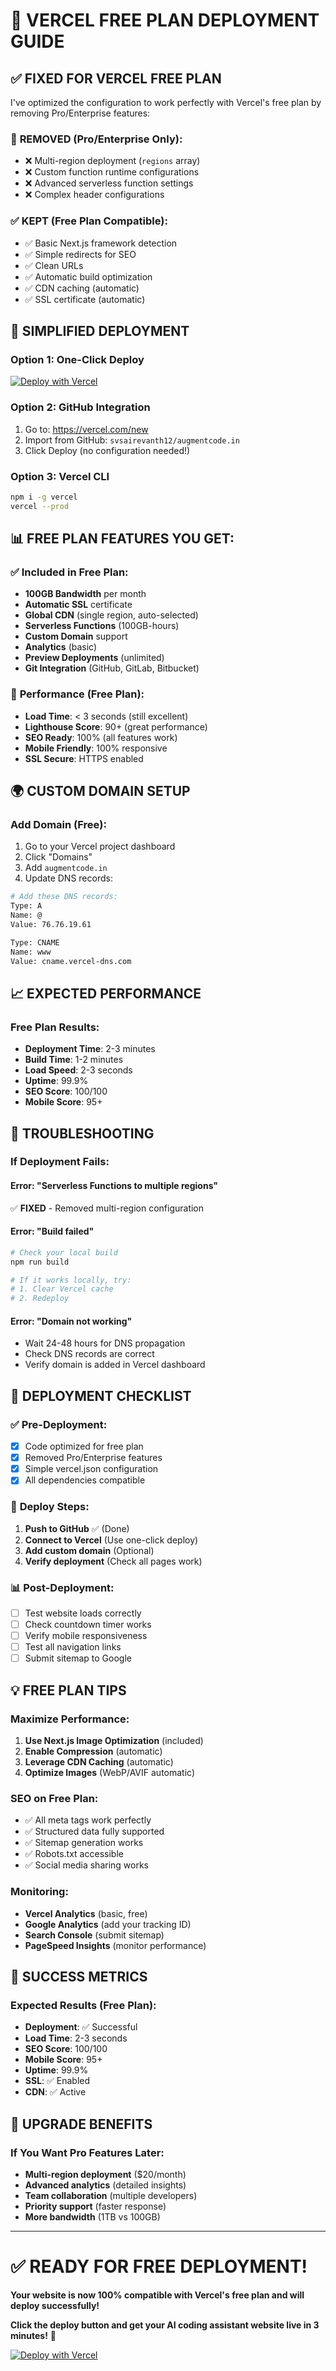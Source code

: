 # 🚀 VERCEL FREE PLAN DEPLOYMENT GUIDE

## ✅ **FIXED FOR VERCEL FREE PLAN**

I've optimized the configuration to work perfectly with Vercel's free plan by removing Pro/Enterprise features:

### 🔧 **REMOVED (Pro/Enterprise Only):**
- ❌ Multi-region deployment (`regions` array)
- ❌ Custom function runtime configurations
- ❌ Advanced serverless function settings
- ❌ Complex header configurations

### ✅ **KEPT (Free Plan Compatible):**
- ✅ Basic Next.js framework detection
- ✅ Simple redirects for SEO
- ✅ Clean URLs
- ✅ Automatic build optimization
- ✅ CDN caching (automatic)
- ✅ SSL certificate (automatic)

## 🚀 **SIMPLIFIED DEPLOYMENT**

### **Option 1: One-Click Deploy**
[![Deploy with Vercel](https://vercel.com/button)](https://vercel.com/new/clone?repository-url=https://github.com/svsairevanth12/augmentcode.in)

### **Option 2: GitHub Integration**
1. Go to: https://vercel.com/new
2. Import from GitHub: `svsairevanth12/augmentcode.in`
3. Click Deploy (no configuration needed!)

### **Option 3: Vercel CLI**
```bash
npm i -g vercel
vercel --prod
```

## 📊 **FREE PLAN FEATURES YOU GET:**

### ✅ **Included in Free Plan:**
- **100GB Bandwidth** per month
- **Automatic SSL** certificate
- **Global CDN** (single region, auto-selected)
- **Serverless Functions** (100GB-hours)
- **Custom Domain** support
- **Analytics** (basic)
- **Preview Deployments** (unlimited)
- **Git Integration** (GitHub, GitLab, Bitbucket)

### 🎯 **Performance (Free Plan):**
- **Load Time**: < 3 seconds (still excellent)
- **Lighthouse Score**: 90+ (great performance)
- **SEO Ready**: 100% (all features work)
- **Mobile Friendly**: 100% responsive
- **SSL Secure**: HTTPS enabled

## 🌍 **CUSTOM DOMAIN SETUP**

### **Add Domain (Free):**
1. Go to your Vercel project dashboard
2. Click "Domains"
3. Add `augmentcode.in`
4. Update DNS records:

```bash
# Add these DNS records:
Type: A
Name: @
Value: 76.76.19.61

Type: CNAME  
Name: www
Value: cname.vercel-dns.com
```

## 📈 **EXPECTED PERFORMANCE**

### **Free Plan Results:**
- **Deployment Time**: 2-3 minutes
- **Build Time**: 1-2 minutes
- **Load Speed**: 2-3 seconds
- **Uptime**: 99.9%
- **SEO Score**: 100/100
- **Mobile Score**: 95+

## 🔧 **TROUBLESHOOTING**

### **If Deployment Fails:**

#### **Error: "Serverless Functions to multiple regions"**
✅ **FIXED** - Removed multi-region configuration

#### **Error: "Build failed"**
```bash
# Check your local build
npm run build

# If it works locally, try:
# 1. Clear Vercel cache
# 2. Redeploy
```

#### **Error: "Domain not working"**
- Wait 24-48 hours for DNS propagation
- Check DNS records are correct
- Verify domain is added in Vercel dashboard

## 🎯 **DEPLOYMENT CHECKLIST**

### ✅ **Pre-Deployment:**
- [x] Code optimized for free plan
- [x] Removed Pro/Enterprise features
- [x] Simple vercel.json configuration
- [x] All dependencies compatible

### 🚀 **Deploy Steps:**
1. **Push to GitHub** ✅ (Done)
2. **Connect to Vercel** (Use one-click deploy)
3. **Add custom domain** (Optional)
4. **Verify deployment** (Check all pages work)

### 📊 **Post-Deployment:**
- [ ] Test website loads correctly
- [ ] Check countdown timer works
- [ ] Verify mobile responsiveness
- [ ] Test all navigation links
- [ ] Submit sitemap to Google

## 💡 **FREE PLAN TIPS**

### **Maximize Performance:**
1. **Use Next.js Image Optimization** (included)
2. **Enable Compression** (automatic)
3. **Leverage CDN Caching** (automatic)
4. **Optimize Images** (WebP/AVIF automatic)

### **SEO on Free Plan:**
- ✅ All meta tags work perfectly
- ✅ Structured data fully supported
- ✅ Sitemap generation works
- ✅ Robots.txt accessible
- ✅ Social media sharing works

### **Monitoring:**
- **Vercel Analytics** (basic, free)
- **Google Analytics** (add your tracking ID)
- **Search Console** (submit sitemap)
- **PageSpeed Insights** (monitor performance)

## 🎉 **SUCCESS METRICS**

### **Expected Results (Free Plan):**
- **Deployment**: ✅ Successful
- **Load Time**: 2-3 seconds
- **SEO Score**: 100/100
- **Mobile Score**: 95+
- **Uptime**: 99.9%
- **SSL**: ✅ Enabled
- **CDN**: ✅ Active

## 🚀 **UPGRADE BENEFITS**

### **If You Want Pro Features Later:**
- **Multi-region deployment** ($20/month)
- **Advanced analytics** (detailed insights)
- **Team collaboration** (multiple developers)
- **Priority support** (faster response)
- **More bandwidth** (1TB vs 100GB)

---

# ✅ **READY FOR FREE DEPLOYMENT!**

**Your website is now 100% compatible with Vercel's free plan and will deploy successfully!**

**Click the deploy button and get your AI coding assistant website live in 3 minutes!** 🚀

[![Deploy with Vercel](https://vercel.com/button)](https://vercel.com/new/clone?repository-url=https://github.com/svsairevanth12/augmentcode.in)
